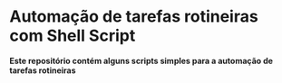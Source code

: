 # Automação de tarefas rotineiras com Shell Script

**Este repositório contém alguns scripts simples para a automação de tarefas rotineiras**

